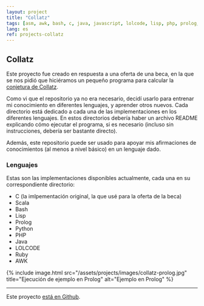 ```yaml
---
layout: project
title: "Collatz"
tags: [asm, awk, bash, c, java, javascript, lolcode, lisp, php, prolog, python, ruby, scala]
lang: es
ref: projects-collatz
---
```


## Collatz

Este proyecto fue creado en respuesta a una oferta de una beca, en la que se nos pidió
que hiciéramos un pequeño programa para calcular la
[conjetura de Collatz](https://en.wikipedia.org/wiki/Collatz_conjecture).


Como vi que el repositorio ya no era necesario, decidí usarlo para entrenar mi
conocimiento en diferentes lenguajes, y aprender otros nuevos. Cada directorio está
dedicado a cada una de las implementaciones en los diferentes lenguajes. En estos
directorios debería haber un archivo README explicando cómo ejecutar el programa, si es
necesario (incluso sin instrucciones, debería ser bastante directo).


Además, este repositorio puede ser usado para apoyar mis afirmaciones de conocimientos
(al menos a nivel básico) en un lenguaje dado.


### Lenguajes


Estas son las implementaciones disponibles actualmente, cada una en su correspondiente
directorio:

  - C (la imlpementación original, la que usé para la oferta de la beca)
  - Scala
  - Bash
  - Lisp
  - Prolog
  - Python
  - PHP
  - Java
  - LOLCODE
  - Ruby
  - AWK


{% include image.html
	src="/assets/projects/images/collatz-prolog.jpg"
	title="Ejecución de ejemplo en Prolog"
	alt="Ejemplo en Prolog"
%}

----


Este proyecto [está en Github](https://github.com/Foo-Manroot/Collatz).
